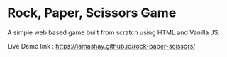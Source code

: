 # Rock, Paper, Scissors Game

A simple web based game built from scratch using HTML and Vanilla JS.

Live Demo link : https://iamashay.github.io/rock-paper-scissors/